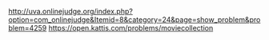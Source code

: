http://uva.onlinejudge.org/index.php?option=com_onlinejudge&Itemid=8&category=24&page=show_problem&problem=4259
https://open.kattis.com/problems/moviecollection
